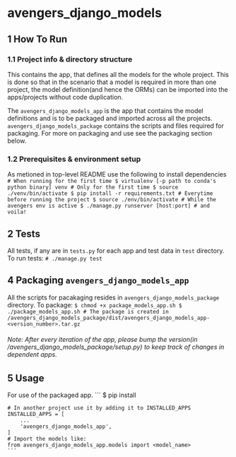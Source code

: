 # avengers_django_models

## 1 How To Run

### 1.1 Project info & directory structure

This contains the app, that defines all the models for the whole project. This is done so that in the scenario that a model is required in more than one project, the model definition(and hence the ORMs) can be imported into the apps/projects without code duplication.

The ```avengers_django_models_app``` is the app that contains the model definitions and is to be packaged and imported across all the projects. ```avengers_django_models_package``` contains the scripts and files required for packaging. For more on packaging and use see the packaging section below. 

### 1.2 Prerequisites & environment setup


As metioned in top-level README use the following to install dependencies
    ```
    # When running for the first time
    $ virtualenv [-p path to conda's python binary] venv # Only for the first time
    $ source ./venv/bin/activate
    $ pip install -r requirements.txt
    # Everytime before running the project
    $ source ./env/bin/activate # While the avengers env is active
    $ ./manage.py runserver [host:port] # and voila!
    ```
## 2 Tests

All tests, if any are in ```tests.py``` for each app and test data in ```test``` directory. To run tests:
    ```
    # ./manage.py test
    ```
## 4 Packaging ```avengers_django_models_app```

All the scripts for pacakaging resides in ```avengers_django_models_package``` directory. To package:
    ```
    $ chmod +x package_models_app.sh
    $ ./package_models_app.sh
    # The package is created in /avengers_django_models_package/dist/avengers_django_models_app-<version_number>.tar.gz
    ```
###### Note: After every iteration of the app, please bump the version(in /avengers_django_models_package/setup.py) to keep track of changes in dependent apps.

## 5 Usage

For use of the packaged app. 
    ```
    $ pip install <path to the package tar>

    # In another project use it by adding it to INSTALLED_APPS
    INSTALLED_APPS = [
        ...
        'avengers_django_models_app',
    ]
    # Import the models like:
    from avengers_django_models_app.models import <model_name>
    ```

